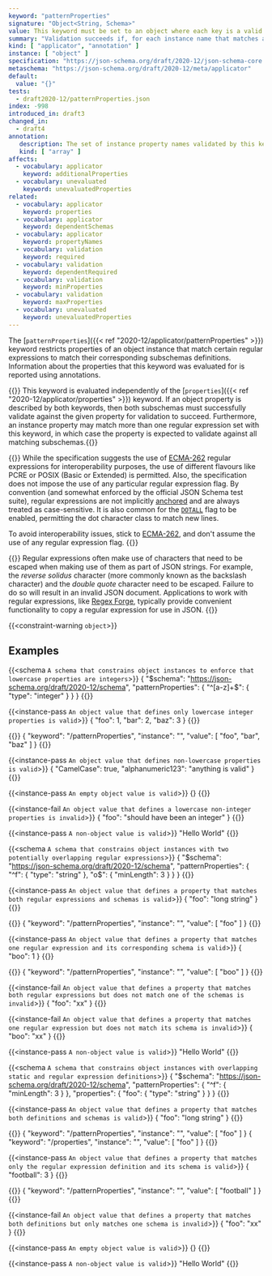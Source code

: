 ```yaml
---
keyword: "patternProperties"
signature: "Object<String, Schema>"
value: This keyword must be set to an object where each key is a valid regular expression, preferably using the [ECMA-262](https://www.ecma-international.org/publications-and-standards/standards/ecma-262/) flavour, and each value is a valid JSON Schema
summary: "Validation succeeds if, for each instance name that matches any regular expressions that appear as a property name in this keyword's value, the child instance for that name successfully validates against each schema that corresponds to a matching regular expression."
kind: [ "applicator", "annotation" ]
instance: [ "object" ]
specification: "https://json-schema.org/draft/2020-12/json-schema-core.html#section-10.3.2.2"
metaschema: "https://json-schema.org/draft/2020-12/meta/applicator"
default:
  value: "{}"
tests:
  - draft2020-12/patternProperties.json
index: -998
introduced_in: draft3
changed_in:
  - draft4
annotation:
   description: The set of instance property names validated by this keyword's subschema
   kind: [ "array" ]
affects:
  - vocabulary: applicator
    keyword: additionalProperties
  - vocabulary: unevaluated
    keyword: unevaluatedProperties
related:
  - vocabulary: applicator
    keyword: properties
  - vocabulary: applicator
    keyword: dependentSchemas
  - vocabulary: applicator
    keyword: propertyNames
  - vocabulary: validation
    keyword: required
  - vocabulary: validation
    keyword: dependentRequired
  - vocabulary: validation
    keyword: minProperties
  - vocabulary: validation
    keyword: maxProperties
  - vocabulary: unevaluated
    keyword: unevaluatedProperties
---
```


The [`patternProperties`]({{< ref "2020-12/applicator/patternProperties" >}}) keyword
restricts properties of an object instance that match certain regular
expressions to match their corresponding subschemas definitions. Information
about the properties that this keyword was evaluated for is reported using
annotations.

{{<common-pitfall>}} This keyword is evaluated independently of the
[`properties`]({{< ref "2020-12/applicator/properties" >}}) keyword. If an
object property is described by both keywords, then both subschemas must
successfully validate against the given property for validation to succeed.
Furthermore, an instance property may match more than one regular expression
set with this keyword, in which case the property is expected to validate
against all matching subschemas.{{</common-pitfall>}}

{{<learning-more>}} While the specification suggests the use of
[ECMA-262](https://www.ecma-international.org/publications-and-standards/standards/ecma-262/)
regular expressions for interoperability purposes, the use of different
flavours like PCRE or POSIX (Basic or Extended) is permitted. Also, the
specification does not impose the use of any particular regular expression
flag. By convention (and somewhat enforced by the official JSON Schema test
suite), regular expressions are not implicitly
[anchored](https://www.regular-expressions.info/anchors.html) and are always
treated as case-sensitive. It is also common for the
[`DOTALL`](https://tc39.es/ecma262/multipage/text-processing.html#sec-get-regexp.prototype.dotAll)
flag to be enabled, permitting the dot character class to match new lines.

To avoid interoperability issues, stick to
[ECMA-262](https://www.ecma-international.org/publications-and-standards/standards/ecma-262/),
and don't assume the use of any regular expression flag.  {{</learning-more>}}

{{<common-pitfall>}} Regular expressions often make use of characters that need
to be escaped when making use of them as part of JSON strings. For example, the
*reverse solidus* character (more commonly known as the backslash character)
and the *double quote* character need to be escaped. Failure to do so will
result in an invalid JSON document. Applications to work with regular
expressions, like [Regex Forge](https://regexforge.com), typically provide
convenient functionality to copy a regular expression for use in JSON.
{{</common-pitfall>}}

{{<constraint-warning `object`>}}

## Examples

{{<schema `A schema that constrains object instances to enforce that lowercase properties are integers`>}}
{
  "$schema": "https://json-schema.org/draft/2020-12/schema",
  "patternProperties": {
    "^[a-z]+$": { "type": "integer" }
  }
}
{{</schema>}}

{{<instance-pass `An object value that defines only lowercase integer properties is valid`>}}
{ "foo": 1, "bar": 2, "baz": 3 }
{{</instance-pass>}}

{{<instance-annotation>}}
{ "keyword": "/patternProperties", "instance": "", "value": [ "foo", "bar", "baz" ] }
{{</instance-annotation>}}

{{<instance-pass `An object value that defines non-lowercase properties is valid`>}}
{ "CamelCase": true, "alphanumeric123": "anything is valid" }
{{</instance-pass>}}

{{<instance-pass `An empty object value is valid`>}}
{}
{{</instance-pass>}}

{{<instance-fail `An object value that defines a lowercase non-integer properties is invalid`>}}
{ "foo": "should have been an integer" }
{{</instance-fail>}}

{{<instance-pass `A non-object value is valid`>}}
"Hello World"
{{</instance-pass>}}

{{<schema `A schema that constrains object instances with two potentially overlapping regular expressions`>}}
{
  "$schema": "https://json-schema.org/draft/2020-12/schema",
  "patternProperties": {
    "^f": { "type": "string" },
    "o$": { "minLength": 3 }
  }
}
{{</schema>}}

{{<instance-pass `An object value that defines a property that matches both regular expressions and schemas is valid`>}}
{ "foo": "long string" }
{{</instance-pass>}}

{{<instance-annotation>}}
{ "keyword": "/patternProperties", "instance": "", "value": [ "foo" ] }
{{</instance-annotation>}}

{{<instance-pass `An object value that defines a property that matches one regular expression and its corresponding schema is valid`>}}
{ "boo": 1 }
{{</instance-pass>}}

{{<instance-annotation>}}
{ "keyword": "/patternProperties", "instance": "", "value": [ "boo" ] }
{{</instance-annotation>}}

{{<instance-fail `An object value that defines a property that matches both regular expressions but does not match one of the schemas is invalid`>}}
{ "foo": "xx" }
{{</instance-fail>}}

{{<instance-fail `An object value that defines a property that matches one regular expression but does not match its schema is invalid`>}}
{ "boo": "xx" }
{{</instance-fail>}}

{{<instance-pass `A non-object value is valid`>}}
"Hello World"
{{</instance-pass>}}

{{<schema `A schema that constrains object instances with overlapping static and regular expression definitions`>}}
{
  "$schema": "https://json-schema.org/draft/2020-12/schema",
  "patternProperties": {
    "^f": { "minLength": 3 }
  },
  "properties": {
    "foo": { "type": "string" }
  }
}
{{</schema>}}

{{<instance-pass `An object value that defines a property that matches both definitions and schemas is valid`>}}
{ "foo": "long string" }
{{</instance-pass>}}

{{<instance-annotation>}}
{ "keyword": "/patternProperties", "instance": "", "value": [ "foo" ] }
{ "keyword": "/properties", "instance": "", "value": [ "foo" ] }
{{</instance-annotation>}}

{{<instance-pass `An object value that defines a property that matches only the regular expression definition and its schema is valid`>}}
{ "football": 3 }
{{</instance-pass>}}

{{<instance-annotation>}}
{ "keyword": "/patternProperties", "instance": "", "value": [ "football" ] }
{{</instance-annotation>}}

{{<instance-fail `An object value that defines a property that matches both definitions but only matches one schema is invalid`>}}
{ "foo": "xx" }
{{</instance-fail>}}

{{<instance-pass `An empty object value is valid`>}}
{}
{{</instance-pass>}}

{{<instance-pass `A non-object value is valid`>}}
"Hello World"
{{</instance-pass>}}
